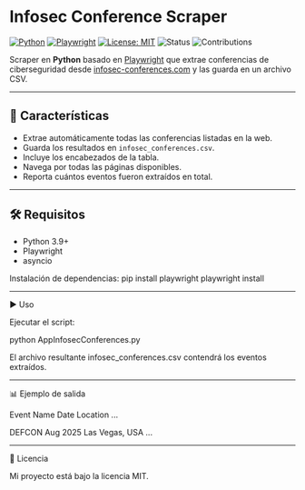 # Infosec Conference Scraper

[![Python](https://img.shields.io/badge/python-3.9+-blue.svg)](https://www.python.org/)
[![Playwright](https://img.shields.io/badge/Playwright-Automation-green)](https://playwright.dev/python/)
[![License: MIT](https://img.shields.io/badge/License-MIT-yellow.svg)](LICENSE)
![Status](https://img.shields.io/badge/status-active-success.svg)
![Contributions](https://img.shields.io/badge/contributions-welcome-brightgreen.svg)

Scraper en **Python** basado en [Playwright](https://playwright.dev/python/) que extrae conferencias de ciberseguridad desde [infosec-conferences.com](https://infosec-conferences.com/) y las guarda en un archivo CSV.

---

## 🚀 Características
- Extrae automáticamente todas las conferencias listadas en la web.
- Guarda los resultados en `infosec_conferences.csv`.
- Incluye los encabezados de la tabla.
- Navega por todas las páginas disponibles.
- Reporta cuántos eventos fueron extraídos en total.

---

## 🛠️ Requisitos
- Python 3.9+
- Playwright
- asyncio

Instalación de dependencias:
pip install playwright
playwright install


---

▶️ Uso

Ejecutar el script:

python AppInfosecConferences.py

El archivo resultante infosec_conferences.csv contendrá los eventos extraídos.


---

📊 Ejemplo de salida

Event Name	Date	Location	...

DEFCON	Aug 2025	Las Vegas, USA	...



---

📜 Licencia

Mi proyecto está bajo la licencia MIT.
